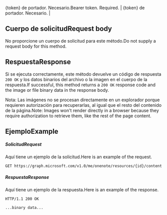 <span data-ttu-id="6ffa9-p101">{token} de portador. Necesario.</span><span class="sxs-lookup"><span data-stu-id="6ffa9-p101">Bearer token. Required.</span></span>  | {token} de portador. Necesario. |

## <span data-ttu-id="6ffa9-115">Cuerpo de solicitud</span><span class="sxs-lookup"><span data-stu-id="6ffa9-115">Request body</span></span>
<a id="request-body" class="xliff"></a>
<span data-ttu-id="6ffa9-116">No proporcione un cuerpo de solicitud para este método.</span><span class="sxs-lookup"><span data-stu-id="6ffa9-116">Do not supply a request body for this method.</span></span>
## <span data-ttu-id="6ffa9-117">Respuesta</span><span class="sxs-lookup"><span data-stu-id="6ffa9-117">Response</span></span>
<a id="response" class="xliff"></a>
<span data-ttu-id="6ffa9-118">Si se ejecuta correctamente, este método devuelve un código de respuesta `200 OK` y los datos binarios del archivo o la imagen en el cuerpo de la respuesta.</span><span class="sxs-lookup"><span data-stu-id="6ffa9-118">If successful, this method returns a `200 OK` response code and the image or file binary data in the response body.</span></span>

<span data-ttu-id="6ffa9-119">Nota: Las imágenes no se procesan directamente en un explorador porque requieren autorización para recuperarlas, al igual que el resto del contenido de la página.</span><span class="sxs-lookup"><span data-stu-id="6ffa9-119">Note: Images won't render directly in a browser because they require authorization to retrieve them, like the rest of the page content.</span></span>
## <span data-ttu-id="6ffa9-120">Ejemplo</span><span class="sxs-lookup"><span data-stu-id="6ffa9-120">Example</span></span>
<a id="example" class="xliff"></a>
##### <span data-ttu-id="6ffa9-121">Solicitud</span><span class="sxs-lookup"><span data-stu-id="6ffa9-121">Request</span></span>
<a id="request" class="xliff"></a>
<span data-ttu-id="6ffa9-122">Aquí tiene un ejemplo de la solicitud.</span><span class="sxs-lookup"><span data-stu-id="6ffa9-122">Here is an example of the request.</span></span>
<!-- {
  "blockType": "request",
  "name": "get_resource"
}-->
```http
GET https://graph.microsoft.com/v1.0/me/onenote/resources/{id}/content
```
##### <span data-ttu-id="6ffa9-123">Respuesta</span><span class="sxs-lookup"><span data-stu-id="6ffa9-123">Response</span></span>
<a id="response" class="xliff"></a>
<span data-ttu-id="6ffa9-124">Aquí tiene un ejemplo de la respuesta.</span><span class="sxs-lookup"><span data-stu-id="6ffa9-124">Here is an example of the response.</span></span>
<!-- {
  "blockType": "response",
  "truncated": true,
  "@odata.type": "stream"
} -->
```http
HTTP/1.1 200 OK

...binary data...
```
<!-- {
  "blockType": "response",
  "truncated": false,
  "@odata.type": "microsoft.graph.onenoteResource"
} -->

<!-- uuid: 8fcb5dbc-d5aa-4681-8e31-b001d5168d79
2015-10-25 14:57:30 UTC -->
<!-- {
  "type": "#page.annotation",
  "description": "Get resource",
  "keywords": "",
  "section": "documentation",
  "tocPath": ""
}-->
